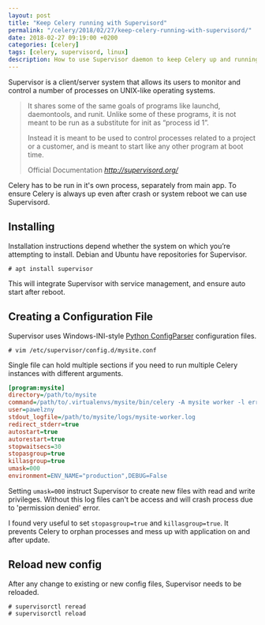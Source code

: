 ```yaml
---
layout: post
title: "Keep Celery running with Supervisord"
permalink: "/celery/2018/02/27/keep-celery-running-with-supervisord/"
date: 2018-02-27 09:19:00 +0200
categories: [celery]
tags: [celery, supervisord, linux]
description: How to use Supervisor daemon to keep Celery up and running.
---
```


Supervisor is a client/server system that allows its users to monitor
and control a number of processes on UNIX-like operating systems.

<blockquote>
  <p>
    It shares some of the same goals of programs like launchd,
    daemontools, and runit. Unlike some of these programs,
    it is not meant to be run as a substitute for init as “process id 1”.
  </p>
  <p class="mb-0">
    Instead it is meant to be used to control processes related to
    a project or a customer, and is meant to start like any other program at boot time.
  </p>
  <footer>
    Official Documentation
    <cite title="supervisord.org">
      <a href="http://supervisord.org/">http://supervisord.org/</a>
    </cite>
  </footer>
</blockquote>

Celery has to be run in it's own process, separately from main app.
To ensure Celery is always up even after crash or system reboot we
can use Supervisord.

## Installing

Installation instructions depend whether the system on which you’re
attempting to install. Debian and Ubuntu have repositories for Supervisor.

```console
# apt install supervisor
```

This will integrate Supervisor with service management, and ensure
auto start after reboot.

## Creating a Configuration File

Supervisor uses Windows-INI-style
[Python ConfigParser](https://docs.python.org/3/library/configparser.html)
configuration files.

```console
# vim /etc/supervisor/config.d/mysite.conf
```

Single file can hold multiple sections if you need to
run multiple Celery instances with different arguments.

```ini
[program:mysite]
directory=/path/to/mysite
command=/path/to/.virtualenvs/mysite/bin/celery -A mysite worker -l error
user=pawelzny
stdout_logfile=/path/to/mysite/logs/mysite-worker.log
redirect_stderr=true
autostart=true
autorestart=true
stopwaitsecs=30
stopasgroup=true
killasgroup=true
umask=000
environment=ENV_NAME="production",DEBUG=False
```

Setting `umask=000` instruct Supervisor to create new files with
read and write privileges. Without this log files can't be access
and will crash process due to 'permission denied' error.

I found very useful to set `stopasgroup=true` and `killasgroup=true`.
It prevents Celery to orphan processes and mess up with application
on and after update.

## Reload new config

After any change to existing or new config files,
Supervisor needs to be reloaded.

```console
# supervisorctl reread
# supervisorctl reload
```
